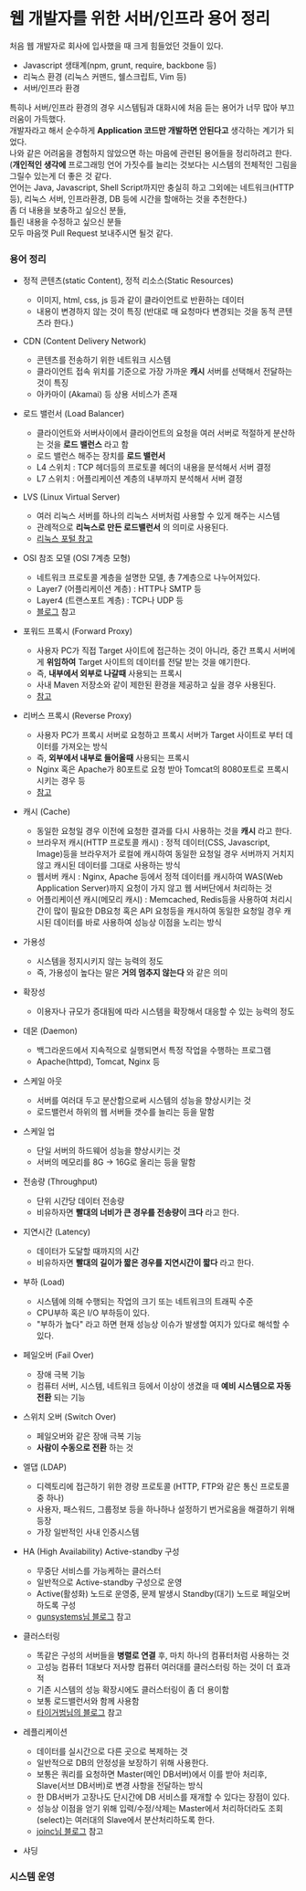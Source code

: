 # 웹 개발자를 위한 서버/인프라 용어 정리
처음 웹 개발자로 회사에 입사했을 때 크게 힘들었던 것들이 있다. <br/>
* Javascript 생태계(npm, grunt, require, backbone 등)
* 리눅스 환경 (리눅스 커맨드, 쉘스크립트, Vim 등)
* 서버/인프라 환경

특히나 서버/인프라 환경의 경우 시스템팀과 대화시에 처음 듣는 용어가 너무 많아 부끄러움이 가득했다. <br/>
개발자라고 해서 순수하게 **Application 코드만 개발하면 안된다고** 생각하는 계기가 되었다. <br/>
나와 같은 어려움을 경험하지 않았으면 하는 마음에 관련된 용어들을 정리하려고 한다. <br/>
(**개인적인 생각에** 프로그래밍 언어 가짓수를 늘리는 것보다는 시스템의 전체적인 그림을 그릴수 있는게 더 좋은 것 같다.<br/>
언어는 Java, Javascript, Shell Script까지만 충실히 하고 그외에는 네트워크(HTTP 등), 리눅스 서버, 인프라환경, DB 등에 시간을 할애하는 것을 추천한다.) <br/>
좀 더 내용을 보충하고 싶으신 분들, <br/>
틀린 내용을 수정하고 싶으신 분들 <br/>
모두 마음껏 Pull Request 보내주시면 될것 같다.<br/>

### 용어 정리
* 정적 콘텐츠(static Content), 정적 리소스(Static Resources)
  - 이미지, html, css, js 등과 같이 클라이언트로 반환하는 데이터
  - 내용이 변경하지 않는 것이 특징 (반대로 매 요청마다 변경되는 것을 동적 콘텐츠라 한다.)

* CDN (Content Delivery Network)
  - 콘텐츠를 전송하기 위한 네트워크 시스템
  - 클라이언트 접속 위치를 기준으로 가장 가까운 **캐시** 서버를 선택해서 전달하는 것이 특징
  - 아카마이 (Akamai) 등 상용 서비스가 존재

* 로드 밸런서 (Load Balancer)
  - 클라이언트와 서버사이에서 클라이언트의 요청을 여러 서버로 적절하게 분산하는 것을 **로드 밸런스** 라고 함
  - 로드 밸런스 해주는 장치를 **로드 밸런서**
  - L4 스위치 : TCP 헤더등의 프로토콜 헤더의 내용을 분석해서 서버 결정
  - L7 스위치 : 어플리케이션 계층의 내부까지 분석해서 서버 결정

* LVS (Linux Virtual Server)
  - 여러 리눅스 서버를 하나의 리눅스 서버처럼 사용할 수 있게 해주는 시스템
  - 관례적으로 **리눅스로 만든 로드밸런서** 의 의미로 사용된다.
  - [리눅스 포털 참고](https://www.linux.co.kr/home/lecture/index.php?cateNo=&secNo=&theNo=&leccode=10904)

* OSI 참조 모델 (OSI 7계층 모형)
  - 네트워크 프로토콜 계층을 설명한 모델, 총 7계층으로 나누어져있다.
  - Layer7 (어플리케이션 계층) : HTTP나 SMTP 등
  - Layer4 (트랜스포트 계층) : TCP나 UDP 등
  - [블로그](http://freeism.web-bi.net/tc/657) 참고

* 포워드 프록시 (Forward Proxy)
  - 사용자 PC가 직접 Target 사이트에 접근하는 것이 아니라, 중간 프록시 서버에게 **위임하여** Target 사이트의 데이터를 전달 받는 것을 얘기한다.
  - 즉, **내부에서 외부로 나갈때** 사용되는 프록시
  - 사내 Maven 저장소와 같이 제한된 환경을 제공하고 싶을 경우 사용된다.
  - [참고](https://www.lesstif.com/pages/viewpage.action?pageId=21430345)

* 리버스 프록시 (Reverse Proxy)
  - 사용자 PC가 프록시 서버로 요청하고 프록시 서버가 Target 사이트로 부터 데이터를 가져오는 방식
  - 즉, **외부에서 내부로 들어올때** 사용되는 프록시
  - Nginx 혹은 Apache가 80포트로 요청 받아 Tomcat의 8080포트로 프록시 시키는 경우 등
  - [참고](https://www.lesstif.com/pages/viewpage.action?pageId=21430345)

* 캐시 (Cache)
  - 동일한 요청일 경우 이전에 요청한 결과를 다시 사용하는 것을 **캐시** 라고 한다.
  - 브라우저 캐시(HTTP 프로토콜 캐시) : 정적 데이터(CSS, Javascript, Image)등을 브라우저가 로컬에 캐시하여 동일한 요청일 경우 서버까지 거치지 않고 캐시된 데이터를 그대로 사용하는 방식
  - 웹서버 캐시 : Nginx, Apache 등에서 정적 데이터를 캐시하여 WAS(Web Application Server)까지 요청이 가지 않고 웹 서버단에서 처리하는 것
  - 어플리케이션 캐시(메모리 캐시) : Memcached, Redis등을 사용하여 처리시간이 많이 필요한 DB요청 혹은 API 요청등을 캐시하여 동일한 요청일 경우 캐시된 데이터를 바로 사용하여 성능상 이점을 노리는 방식

* 가용성
  - 시스템을 정지시키지 않는 능력의 정도
  - 즉, 가용성이 높다는 말은 **거의 멈추지 않는다** 와 같은 의미

* 확장성
  - 이용자나 규모가 증대됨에 따라 시스템을 확장해서 대응할 수 있는 능력의 정도

* 데몬 (Daemon)
  - 백그라운드에서 지속적으로 실행되면서 특정 작업을 수행하는 프로그램
  - Apache(httpd), Tomcat, Nginx 등

* 스케일 아웃
  - 서버를 여러대 두고 분산함으로써 시스템의 성능을 향상시키는 것
  - 로드밸런서 하위의 웹 서버들 갯수를 늘리는 등을 말함

* 스케일 업
  - 단일 서버의 하드웨어 성능을 향상시키는 것
  - 서버의 메모리를 8G -> 16G로 올리는 등을 말함

* 전송량 (Throughput)
  - 단위 시간당 데이터 전송량
  - 비유하자면 **빨대의 너비가 큰 경우를 전송량이 크다** 라고 한다.

* 지연시간 (Latency)
  - 데이터가 도달할 때까지의 시간
  - 비유하자면 **빨대의 길이가 짧은 경우를 지연시간이 짧다** 라고 한다.

* 부하 (Load)
  - 시스템에 의해 수행되는 작업의 크기 또는 네트워크의 트래픽 수준
  - CPU부하 혹은 I/O 부하등이 있다.
  - "부하가 높다" 라고 하면 현재 성능상 이슈가 발생할 여지가 있다로 해석할 수 있다.

* 페일오버 (Fail Over)
  - 장애 극복 기능
  - 컴퓨터 서버, 시스템, 네트워크 등에서 이상이 생겼을 때 **예비 시스템으로 자동전환** 되는 기능

* 스위치 오버 (Switch Over)
  - 페일오버와 같은 장애 극복 기능
  - **사람이 수동으로 전환** 하는 것

* 엘댑 (LDAP)
  - 디렉토리에 접근하기 위한 경량 프로토콜 (HTTP, FTP와 같은 통신 프로토콜 중 하나)
  - 사용자, 패스워드, 그룹정보 등을 하나하나 설정하기 번거로움을 해결하기 위해 등장
  - 가장 일반적인 사내 인증시스템

* HA (High Availability) Active-standby 구성
  - 무중단 서비스를 가능케하는 클러스터
  - 일반적으로 Active-standby 구성으로 운영
  - Active(활성화) 노드로 운영중, 문제 발생시 Standby(대기) 노드로 페일오버 하도록 구성
  - [gunsystems님 블로그](http://egloos.zum.com/gunsystems/v/6781811) 참고

* 클러스터링
  - 똑같은 구성의 서버들을 **병렬로 연결** 후, 마치 하나의 컴퓨터처럼 사용하는 것
  - 고성능 컴퓨터 1대보다 저사향 컴퓨터 여러대를 클러스터링 하는 것이 더 효과적
  - 기존 시스템의 성능 확장시에도 클러스터링이 좀 더 용이함
  - 보통 로드밸런서와 함께 사용함
  - [타이거범님의 블로그](http://tigerbum.tistory.com/20) 참고

* 레플리케이션
  - 데이터를 실시간으로 다른 곳으로 복제하는 것
  - 일반적으로 DB의 안정성을 보장하기 위해 사용한다.
  - 보통은 쿼리를 요청하면 Master(메인 DB서버)에서 이를 받아 처리후, Slave(서브 DB서버)로 변경 사항을 전달하는 방식
  - 한 DB서버가 고장나도 단시간에 DB 서비스를 재개할 수 있다는 장점이 있다.
  - 성능상 이점을 얻기 위해 입력/수정/삭제는 Master에서 처리하더라도 조회(select)는 여러대의 Slave에서 분산처리하도록 한다.
  - [joinc님 블로그](http://www.joinc.co.kr/w/man/12/replication) 참고

* 샤딩

### 시스템 운영
